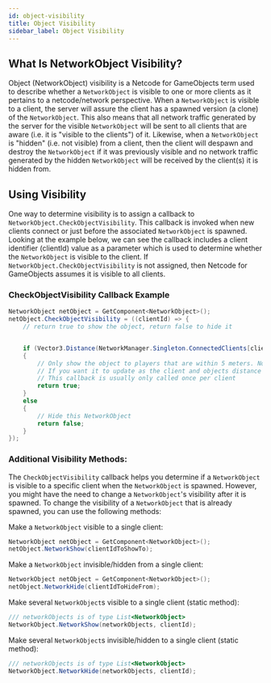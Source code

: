 ```yaml
---
id: object-visibility
title: Object Visibility
sidebar_label: Object Visibility
---
```


## What Is NetworkObject Visibility?
Object (NetworkObject) visibility is a Netcode for GameObjects term used to describe whether a `NetworkObject` is visible to one or more clients as it pertains to a netcode/network perspective.  When a `NetworkObject` is visible to a client, the server will assure the client has a spawned version (a clone) of the `NetworkObject`.  This also means that all network traffic generated by the server for the visible `NetworkObject` will be sent to all clients that are aware (i.e. it is "visible to the clients") of it.  Likewise, when a `NetworkObject` is "hidden" (i.e. not visible) from a client, then the client will despawn and destroy the `NetworkObject` if it was previously visible and no network traffic generated by the hidden `NetworkObject` will be received by the client(s) it is hidden from.


## Using Visibility

One way to determine visibility is to assign a callback to `NetworkObject.CheckObjectVisibility`.  This callback is invoked when new clients connect or just before the associated `NetworkObject` is spawned. Looking at the example below, we can see the callback includes a client identifier (clientId) value as a parameter which is used to determine whether the `NetworkObject` is visible to the client.  If `NetworkObject.CheckObjectVisibility` is not assigned, then Netcode for GameObjects assumes it is visible to all clients.

### CheckObjectVisibility Callback Example 
```csharp
NetworkObject netObject = GetComponent<NetworkObject>();
netObject.CheckObjectVisibility = ((clientId) => {
    // return true to show the object, return false to hide it


    if (Vector3.Distance(NetworkManager.Singleton.ConnectedClients[clientId].PlayerObject.transform.position, transform.position) < 5)
    {
        // Only show the object to players that are within 5 meters. Note that this has to be rechecked by your own code
        // If you want it to update as the client and objects distance change.
        // This callback is usually only called once per client
        return true;
    }
    else
    {
        // Hide this NetworkObject
        return false;
    }
});
```

### Additional Visibility Methods:
The `CheckObjectVisibility` callback helps you determine if a `NetworkObject` is visible to a specific client when the `NetworkObject` is spawned.  However, you might have the need to change a `NetworkObject`'s visibility after it is spawned.  To change the visibility of a `NetworkObject` that is already spawned, you can use the following methods:

Make a `NetworkObject` visible to a single client:
```csharp
NetworkObject netObject = GetComponent<NetworkObject>();
netObject.NetworkShow(clientIdToShowTo);
```

Make a `NetworkObject` invisible/hidden from a single client:
```csharp
NetworkObject netObject = GetComponent<NetworkObject>();
netObject.NetworkHide(clientIdToHideFrom);
```

Make several `NetworkObject`s visible to a single client (static method):
```csharp
/// networkObjects is of type List<NetworkObject>
NetworkObject.NetworkShow(networkObjects, clientId);
```

Make several `NetworkObject`s invisible/hidden to a single client (static method):
```csharp
/// networkObjects is of type List<NetworkObject>
NetworkObject.NetworkHide(networkObjects, clientId);
```
